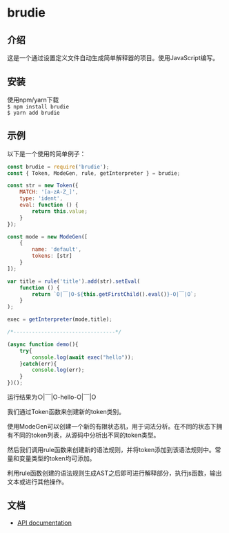 # brudie
## 介绍
这是一个通过设置定义文件自动生成简单解释器的项目。使用JavaScript编写。

## 安装
使用npm/yarn下载   
```$ npm install brudie```  
```$ yarn add brudie```

## 示例
以下是一个使用的简单例子：
```js
const brudie = require('brudie');
const { Token, ModeGen, rule, getInterpreter } = brudie;

const str = new Token({
    MATCH: '[a-zA-Z_]',
    type: 'ident',
    eval: function () {
        return this.value;
    }
});

const mode = new ModeGen([
    {
        name: 'default',
        tokens: [str]
    }
]);

var title = rule('title').add(str).setEval(
    function () {
        return `O|￣|O-${this.getFirstChild().eval()}-O|￣|O`;
    }
);

exec = getInterpreter(mode,title);

/*---------------------------------*/

(async function demo(){
    try{
        console.log(await exec("hello"));
    }catch(err){
        console.log(err);
    }
})();
```

运行结果为○|￣|O-hello-O|￣|O


我们通过Token函数来创建新的token类别。   

使用ModeGen可以创建一个新的有限状态机，用于词法分析。在不同的状态下拥有不同的token列表，从源码中分析出不同的token类型。   

然后我们调用rule函数来创建新的语法规则，并将token添加到该语法规则中。常量和变量类型的token均可添加。

利用rule函数创建的语法规则生成AST之后即可进行解释部分，执行js函数，输出文本或进行其他操作。

## 文档
+ [API documentation](docs/api.md)